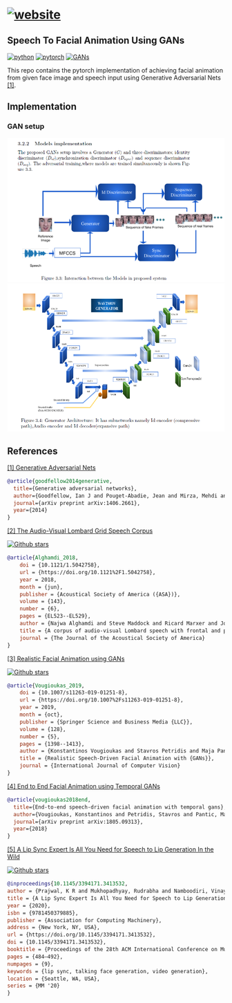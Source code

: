 # [![website](https://img.shields.io/static/v1?label=&message=wav2mov&color=blue&style=for-the-badge)](https://wav2mov.vercel.app)

##  Speech To Facial Animation Using GANs


[![python](https://img.shields.io/badge/Python-3776AB?style=for-the-badge&logo=python&logoColor=white)](https://www.python.org/) [![pytorch](https://img.shields.io/badge/PyTorch-EE4C2C?style=for-the-badge&logo=PyTorch&logoColor=white)](https://pytorch.org/) [![GANs](https://img.shields.io/badge/GANs-4BB749?style=for-the-badge&logo=&logoColor=white)](#1)

This repo contains the pytorch implementation of achieving facial animation from given face image and speech input using Generative Adversarial Nets [[1]](#1).

## Implementation
### GAN setup
![gan_setup](/wav2mov-docs/gan_setup.PNG)
![generator_architecture](/wav2mov-docs/gen_arch.PNG)
## References

<a id="1" href="https://arxiv.org/abs/1406.2661">[1] Generative Adversarial Nets</a>
```bibtex
@article{goodfellow2014generative,
  title={Generative adversarial networks},
  author={Goodfellow, Ian J and Pouget-Abadie, Jean and Mirza, Mehdi and Xu, Bing and Warde-Farley, David and Ozair, Sherjil and Courville, Aaron and Bengio, Yoshua},
  journal={arXiv preprint arXiv:1406.2661},
  year={2014}
}
```

<a id="2" href="http://spandh.dcs.shef.ac.uk/avlombard/">[2] The Audio-Visual Lombard Grid Speech Corpus</a>

[![Github stars](https://img.shields.io/badge/Dataset-LombardGrid-<COLOR>.svg)](http://spandh.dcs.shef.ac.uk/avlombard/)

```bibtex
@article{Alghamdi_2018,
	doi = {10.1121/1.5042758},
	url = {https://doi.org/10.1121%2F1.5042758},
	year = 2018,
	month = {jun},
	publisher = {Acoustical Society of America ({ASA})},
	volume = {143},
	number = {6},
	pages = {EL523--EL529},
	author = {Najwa Alghamdi and Steve Maddock and Ricard Marxer and Jon Barker and Guy J. Brown},
	title = {A corpus of audio-visual Lombard speech with frontal and profile views},
	journal = {The Journal of the Acoustical Society of America}
}
```

<a id="#3" href="https://link.springer.com/article/10.1007/s11263-019-01251-8">[3] Realistic Facial Animation using GANs</a>

[![Github stars](https://img.shields.io/badge/Github-sda-<COLOR>.svg)](https://github.com/DinoMan/speech-driven-animation)

```bibtex
@article{Vougioukas_2019,
	doi = {10.1007/s11263-019-01251-8},
	url = {https://doi.org/10.1007%2Fs11263-019-01251-8},
	year = 2019,
	month = {oct},
	publisher = {Springer Science and Business Media {LLC}},
	volume = {128},
	number = {5},
	pages = {1398--1413},
	author = {Konstantinos Vougioukas and Stavros Petridis and Maja Pantic},
	title = {Realistic Speech-Driven Facial Animation with {GANs}},
	journal = {International Journal of Computer Vision}
}
```

<a id="#4" href="https://arxiv.org/abs/1805.09313">[4] End to End Facial Animation using Temporal GANs</a>
```bibtex
@article{vougioukas2018end,
  title={End-to-end speech-driven facial animation with temporal gans},
  author={Vougioukas, Konstantinos and Petridis, Stavros and Pantic, Maja},
  journal={arXiv preprint arXiv:1805.09313},
  year={2018}
}
```

<a id="#5" href="https://arxiv.org/abs/2008.10010">[5] A Lip Sync Expert Is All You Need for Speech to Lip Generation In the Wild</a>


[![Github stars](https://img.shields.io/badge/Github-wav2Lip-<COLOR>.svg)](https://github.com/Rudrabha/Wav2Lip)
```bibtex
@inproceedings{10.1145/3394171.3413532,
author = {Prajwal, K R and Mukhopadhyay, Rudrabha and Namboodiri, Vinay P. and Jawahar, C.V.},
title = {A Lip Sync Expert Is All You Need for Speech to Lip Generation In the Wild},
year = {2020},
isbn = {9781450379885},
publisher = {Association for Computing Machinery},
address = {New York, NY, USA},
url = {https://doi.org/10.1145/3394171.3413532},
doi = {10.1145/3394171.3413532},
booktitle = {Proceedings of the 28th ACM International Conference on Multimedia},
pages = {484–492},
numpages = {9},
keywords = {lip sync, talking face generation, video generation},
location = {Seattle, WA, USA},
series = {MM '20}
}
```
